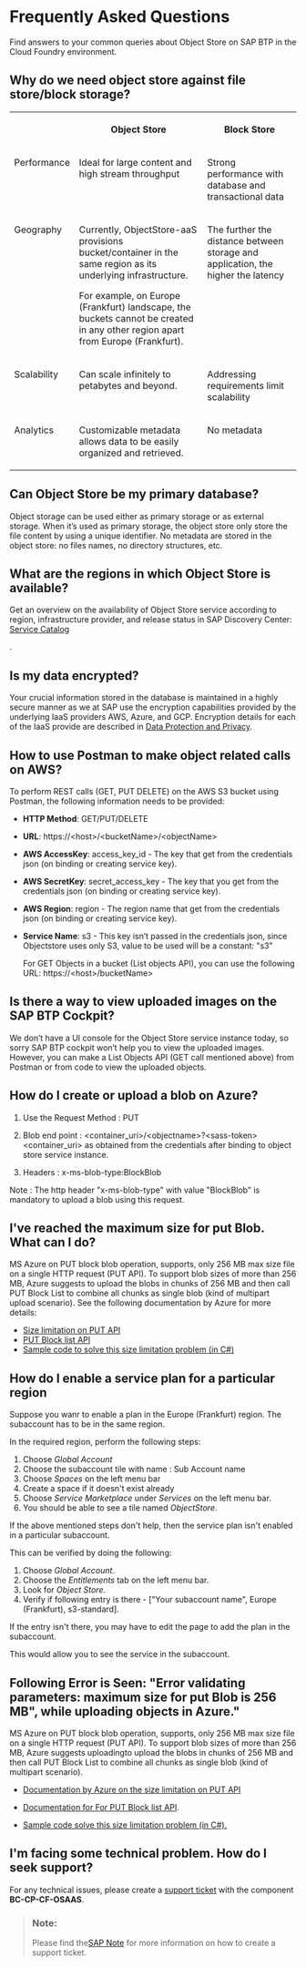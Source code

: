 <!-- loioe863c371a7c84ae28dcf4afdc62456fb -->

# Frequently Asked Questions

Find answers to your common queries about Object Store on SAP BTP in the Cloud Foundry environment.



<a name="loioe863c371a7c84ae28dcf4afdc62456fb__section_vnq_yzm_42b"/>

## Why do we need object store against file store/block storage?


<table>
<tr>
<th valign="top">

 

</th>
<th valign="top">

Object Store

</th>
<th valign="top">

Block Store

</th>
</tr>
<tr>
<td valign="top">

Performance

</td>
<td valign="top">

Ideal for large content and high stream throughput

</td>
<td valign="top">

Strong performance with database and transactional data

</td>
</tr>
<tr>
<td valign="top">

Geography

</td>
<td valign="top">

Currently, ObjectStore-aaS provisions bucket/container in the same region as its underlying infrastructure.

For example, on Europe \(Frankfurt\) landscape, the buckets cannot be created in any other region apart from Europe \(Frankfurt\).

</td>
<td valign="top">

The further the distance between storage and application, the higher the latency

</td>
</tr>
<tr>
<td valign="top">

Scalability

</td>
<td valign="top">

Can scale infinitely to petabytes and beyond.

</td>
<td valign="top">

Addressing requirements limit scalability

</td>
</tr>
<tr>
<td valign="top">

Analytics

</td>
<td valign="top">

Customizable metadata allows data to be easily organized and retrieved.

</td>
<td valign="top">

No metadata

</td>
</tr>
</table>



<a name="loioe863c371a7c84ae28dcf4afdc62456fb__section_xmt_zzm_42b"/>

## Can Object Store be my primary database?

Object storage can be used either as primary storage or as external storage. When it’s used as primary storage, the object store only store the file content by using a unique identifier. No metadata are stored in the object store: no files names, no directory structures, etc.



<a name="loioe863c371a7c84ae28dcf4afdc62456fb__section_klg_q14_m2b"/>

## What are the regions in which Object Store is available?

Get an overview on the availability of Object Store service according to region, infrastructure provider, and release status in SAP Discovery Center: [Service Catalog](https://discovery-center.cloud.sap/viewServices)

.



<a name="loioe863c371a7c84ae28dcf4afdc62456fb__section_l4s_rd5_h2b"/>

## Is my data encrypted?

Your crucial information stored in the database is maintained in a highly secure manner as we at SAP use the encryption capabilities provided by the underlying IaaS providers AWS, Azure, and GCP. Encryption details for each of the IaaS provide are described in [Data Protection and Privacy](data-protection-and-privacy-dab81b6.md).



<a name="loioe863c371a7c84ae28dcf4afdc62456fb__section_ftl_ych_qfb"/>

## How to use Postman to make object related calls on AWS?

To perform REST calls \(GET, PUT DELETE\) on the AWS S3 bucket using Postman, the following information needs to be provided:

-   **HTTP Method**: GET/PUT/DELETE
-   **URL**: https://<host\>/<bucketName\>/<objectName\>
-   **AWS AccessKey**: access\_key\_id - The key that get from the credentials json \(on binding or creating service key\).
-   **AWS SecretKey**: secret\_access\_key - The key that you get from the credentials json \(on binding or creating service key\).
-   **AWS Region**: region - The region name that get from the credentials json \(on binding or creating service key\).
-   **Service Name**: s3 - This key isn’t passed in the credentials json, since Objectstore uses only S3, value to be used will be a constant: "s3"

    For GET Objects in a bucket \(List objects API\), you can use the following URL: https://<host\>/bucketName\>




<a name="loioe863c371a7c84ae28dcf4afdc62456fb__section_u3h_m2h_qfb"/>

## Is there a way to view uploaded images on the SAP BTP Cockpit?

We don’t have a UI console for the Object Store service instance today, so sorry SAP BTP cockpit won’t help you to view the uploaded images. However, you can make a List Objects API \(GET call mentioned above\) from Postman or from code to view the uploaded objects.



<a name="loioe863c371a7c84ae28dcf4afdc62456fb__section_d1v_n2h_qfb"/>

## How do I create or upload a blob on Azure?

1. Use the Request Method : PUT

2. Blob end point : <container\_uri\>/<objectname\>?<sass-token\> <container\_uri\> as obtained from the credentials after binding to object store service instance.

3. Headers : x-ms-blob-type:BlockBlob

Note : The http header "x-ms-blob-type" with value "BlockBlob" is mandatory to upload a blob using this request.



<a name="loioe863c371a7c84ae28dcf4afdc62456fb__section_udj_4tp_hkb"/>

## I've reached the maximum size for put Blob. What can I do?

MS Azure on PUT block blob operation, supports, only 256 MB max size file on a single HTTP request \(PUT API\). To support blob sizes of more than 256 MB, Azure suggests to upload the blobs in chunks of 256 MB and then call PUT Block List to combine all chunks as single blob \(kind of multipart upload scenario\). See the following documentation by Azure for more details:

-   [Size limitation on PUT API](https://docs.microsoft.com/en-us/rest/api/storageservices/put-blob#remarks)
-   [PUT Block list API](https://docs.microsoft.com/en-us/rest/api/storageservices/put-block-list)
-   [Sample code to solve this size limitation problem \(in C\#\)](https://inside.covve.com/uploading-block-blobs-larger-than-256-mb-in-azure/)



<a name="loioe863c371a7c84ae28dcf4afdc62456fb__section_at1_r2h_qfb"/>

## How do I enable a service plan for a particular region

Suppose you wanr to enable a plan in the Europe \(Frankfurt\) region. The subaccount has to be in the same region.

In the required region, perform the following steps:

1.  Choose *Global Account*
2.  Choose the subaccount tile with name : Sub Account name
3.  Choose *Spaces* on the left menu bar
4.  Create a space if it doesn't exist already
5.  Choose *Service Marketplace* under *Services* on the left menu bar.
6.  You should be able to see a tile named *ObjectStore*.

If the above mentioned steps don't help, then the service plan isn't enabled in a particular subaccount.

This can be verified by doing the following:

1.  Choose *Global Account*.
2.  Choose the *Entitlements* tab on the left menu bar.
3.  Look for *Object Store*.
4.  Verify if following entry is there - \["Your subaccount name", Europe \(Frankfurt\), s3-standard\].

If the entry isn't there, you may have to edit the page to add the plan in the subaccount.

This would allow you to see the service in the subaccount.



<a name="loioe863c371a7c84ae28dcf4afdc62456fb__section_thb_v34_smb"/>

## Following Error is Seen: "Error validating parameters: maximum size for put Blob is 256 MB", while uploading objects in Azure."

MS Azure on PUT block blob operation, supports, only 256 MB max size file on a single HTTP request \(PUT API\). To support blob sizes of more than 256 MB, Azure suggests uploadingto upload the blobs in chunks of 256 MB and then call PUT Block List to combine all chunks as single blob \(kind of multipart scenario\).

-   [Documentation by Azure on the size limitation on PUT API](https://docs.microsoft.com/en-us/rest/api/storageservices/put-blob#remarks)

-   [Documentation for For PUT Block list API](https://docs.microsoft.com/en-us/rest/api/storageservices/put-block-list).
-   [Sample code solve this size limitation problem \(in C\#\).](https://inside.covve.com/uploading-block-blobs-larger-than-256-mb-in-azure/)



<a name="loioe863c371a7c84ae28dcf4afdc62456fb__section_rtw_q55_h2b"/>

## I'm facing some technical problem. How do I seek support?

For any technical issues, please create a [support ticket](https://support.sap.com/en/index.html) with the component **BC-CP-CF-OSAAS**.

> ### Note:  
> Please find the[SAP Note](https://me.sap.com/notes/0001296527) for more information on how to create a support ticket.

